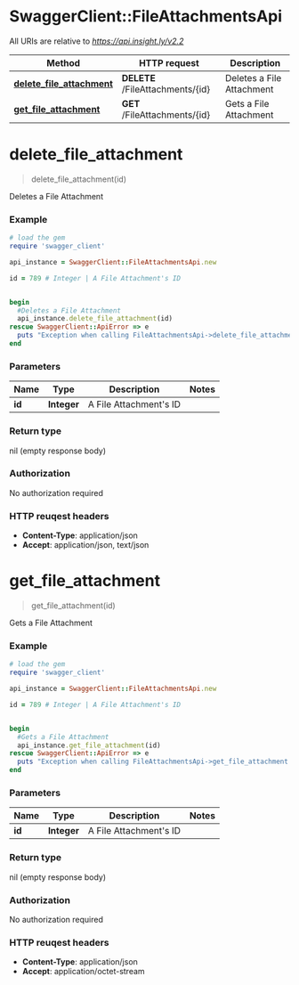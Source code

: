 # SwaggerClient::FileAttachmentsApi

All URIs are relative to *https://api.insight.ly/v2.2*

Method | HTTP request | Description
------------- | ------------- | -------------
[**delete_file_attachment**](FileAttachmentsApi.md#delete_file_attachment) | **DELETE** /FileAttachments/{id} | Deletes a File Attachment
[**get_file_attachment**](FileAttachmentsApi.md#get_file_attachment) | **GET** /FileAttachments/{id} | Gets a File Attachment


# **delete_file_attachment**
> delete_file_attachment(id)

Deletes a File Attachment



### Example
```ruby
# load the gem
require 'swagger_client'

api_instance = SwaggerClient::FileAttachmentsApi.new

id = 789 # Integer | A File Attachment's ID


begin
  #Deletes a File Attachment
  api_instance.delete_file_attachment(id)
rescue SwaggerClient::ApiError => e
  puts "Exception when calling FileAttachmentsApi->delete_file_attachment: #{e}"
end
```

### Parameters

Name | Type | Description  | Notes
------------- | ------------- | ------------- | -------------
 **id** | **Integer**| A File Attachment&#39;s ID | 

### Return type

nil (empty response body)

### Authorization

No authorization required

### HTTP reuqest headers

 - **Content-Type**: application/json
 - **Accept**: application/json, text/json



# **get_file_attachment**
> get_file_attachment(id)

Gets a File Attachment



### Example
```ruby
# load the gem
require 'swagger_client'

api_instance = SwaggerClient::FileAttachmentsApi.new

id = 789 # Integer | A File Attachment's ID


begin
  #Gets a File Attachment
  api_instance.get_file_attachment(id)
rescue SwaggerClient::ApiError => e
  puts "Exception when calling FileAttachmentsApi->get_file_attachment: #{e}"
end
```

### Parameters

Name | Type | Description  | Notes
------------- | ------------- | ------------- | -------------
 **id** | **Integer**| A File Attachment&#39;s ID | 

### Return type

nil (empty response body)

### Authorization

No authorization required

### HTTP reuqest headers

 - **Content-Type**: application/json
 - **Accept**: application/octet-stream



